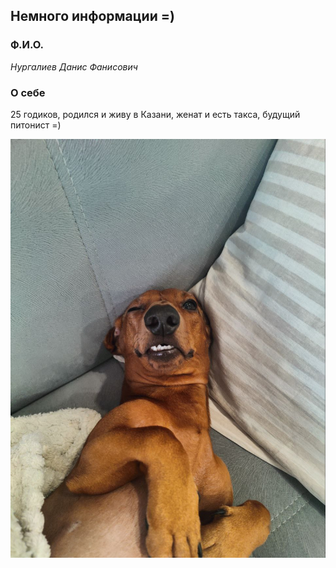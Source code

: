 ## Немного информации =)
### Ф.И.О.
*Нургалиев Данис Фанисович*
### О себе
25 годиков, родился и живу в Казани, женат и есть такса, будущий питонист =)

![Фото](images/dog.jpg)